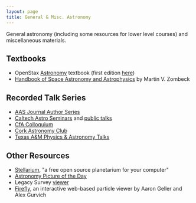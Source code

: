 ```yaml
---
layout: page
title: General & Misc. Astronomy
---
```


General astronomy (including some resources for lower level courses) and miscellaneous materials.

<!-- https://www.nasa.gov/content/goddard/hubble-e-books -->

## Textbooks
- OpenStax [Astronomy](https://openstax.org/details/books/astronomy-2e) textbook (first edition [here](https://openstax.org/details/books/astronomy))
- [Handbook of Space Astronomy and Astrophysics](https://ads.harvard.edu/books/hsaa/toc.html) by Martin V. Zombeck

## Recorded Talk Series
- [AAS Journal Author Series](https://www.youtube.com/playlist?list=PLFhVT3VzlwKrArGdcNhtSCF4NbDBd6K5_)
- [Caltech Astro Seminars](https://www.youtube.com/@CaltechAstroSeminars) and [public talks](https://www.youtube.com/@CaltechAstro)
- [CfA Colloquium](https://www.youtube.com/@cfacolloquium3139)
- [Cork Astronomy Club](https://www.youtube.com/@corkastronomyclub/videos)
- [Texas A&M Physics & Astronomy Talks](https://www.youtube.com/@TAMUPhysAstrLectures)

## Other Resources
- [Stellarium](https://stellarium.org), "a free open source planetarium for your computer"
- [Astronomy Picture of the Day](https://apod.nasa.gov/apod/astropix.html)
- Legacy Survey [viewer](https://www.legacysurvey.org/viewer)
- [Firefly](http://firefly.rcs.northwestern.edu), an interactive web-based particle viewer by Aaron Geller and Alex Gurvich